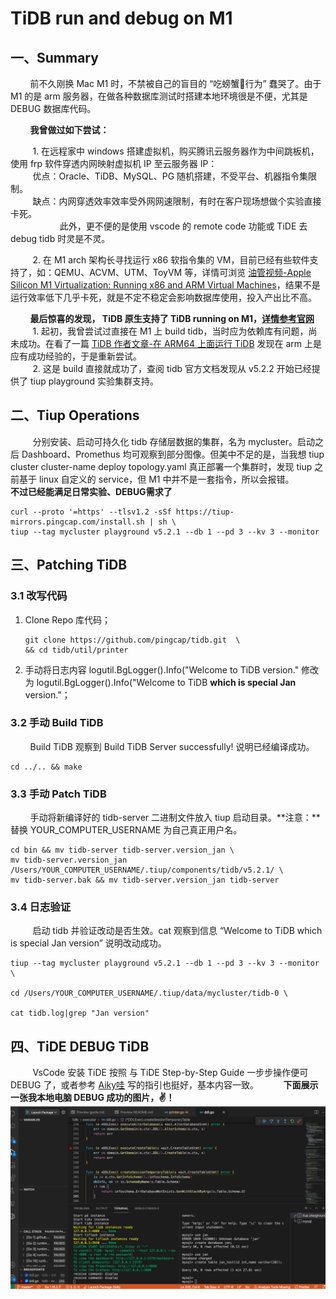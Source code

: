 # TiDB run and debug on M1

## 一、Summary

&nbsp;&nbsp;&nbsp;&nbsp;&nbsp;&nbsp;&nbsp;&nbsp;前不久刚换 Mac M1 时，不禁被自己的盲目的 “吃螃蟹🦀️行为” 蠢哭了。由于 M1 的是 arm 服务器，在做各种数据库测试时搭建本地环境很是不便，尤其是 DEBUG 数据库代码。

&nbsp;&nbsp;&nbsp;&nbsp;&nbsp;&nbsp;&nbsp;&nbsp;**我曾做过如下尝试：**  

&nbsp;&nbsp;&nbsp;&nbsp;&nbsp;&nbsp;&nbsp;&nbsp; 1. 在远程家中 windows 搭建虚拟机，购买腾讯云服务器作为中间跳板机，使用 frp 软件穿透内网映射虚拟机 IP 至云服务器 IP：  
&nbsp;&nbsp;&nbsp;&nbsp;&nbsp;&nbsp;&nbsp;&nbsp; 优点：Oracle、TiDB、MySQL、PG 随机搭建，不受平台、机器指令集限制。  
&nbsp;&nbsp;&nbsp;&nbsp;&nbsp;&nbsp;&nbsp;&nbsp; 缺点：内网穿透效率效率受外网网速限制，有时在客户现场想做个实验直接卡死。  
&nbsp;&nbsp;&nbsp;&nbsp;&nbsp;&nbsp;&nbsp;&nbsp;&nbsp;&nbsp;&nbsp;&nbsp;&nbsp;&nbsp;&nbsp;&nbsp;&nbsp;&nbsp;&nbsp; 此外，更不便的是使用 vscode 的 remote code 功能或 TiDE 去 debug tidb 时灵是不灵。  

&nbsp;&nbsp;&nbsp;&nbsp;&nbsp;&nbsp;&nbsp;&nbsp; 2. 在 M1 arch 架构长寻找运行 x86 软指令集的 VM，目前已经有些软件支持了，如：QEMU、ACVM、UTM、ToyVM 等，详情可浏览 [油管视频-Apple Silicon M1 Virtualization: Running x86 and ARM Virtual Machines](https://www.youtube.com/watch?v=vm8fvNxByHU)，结果不是运行效率低下几乎卡死，就是不定不稳定会影响数据库使用，投入产出比不高。  

&nbsp;&nbsp;&nbsp;&nbsp;&nbsp;&nbsp;&nbsp;&nbsp;**最后惊喜的发现， TiDB 原生支持了 TiDB running on M1，[详情参考官网](https://docs.pingcap.com/zh/tidb/stable/quick-start-with-tidb#%E5%9C%A8-mac-os-%E4%B8%8A%E9%83%A8%E7%BD%B2%E6%9C%AC%E5%9C%B0%E6%B5%8B%E8%AF%95%E7%8E%AF%E5%A2%83)**  
&nbsp;&nbsp;&nbsp;&nbsp;&nbsp;&nbsp;&nbsp;&nbsp; 1. 起初，我曾尝试过直接在 M1 上 build tidb，当时应为依赖库有问题，尚未成功。在看了一篇 [TiDB 作者文章-在 ARM64 上面运行 TiDB](https://www.jianshu.com/p/e07928fb7577) 发现在 arm 上是应有成功经验的，于是重新尝试。  
&nbsp;&nbsp;&nbsp;&nbsp;&nbsp;&nbsp;&nbsp;&nbsp; 2. 这是 build 直接就成功了，查阅 tidb 官方文档发现从 v5.2.2 开始已经提供了 tiup playground 实验集群支持。  

## 二、Tiup Operations

&nbsp;&nbsp;&nbsp;&nbsp;&nbsp;&nbsp;&nbsp;&nbsp; 分别安装、启动可持久化 tidb 存储层数据的集群，名为 mycluster。启动之后 Dashboard、Promethus 均可观察到部分图像。但美中不足的是，当我想 tiup cluster cluster-name deploy topology.yaml 真正部署一个集群时，发现 tiup 之前基于 linux 自定义的 service，但 M1 中并不是一套指令，所以会报错。
&nbsp;&nbsp;&nbsp;&nbsp;&nbsp;&nbsp;&nbsp;&nbsp; **不过已经能满足日常实验、DEBUG需求了**

```shell
curl --proto '=https' --tlsv1.2 -sSf https://tiup-mirrors.pingcap.com/install.sh | sh \
tiup --tag mycluster playground v5.2.1 --db 1 --pd 3 --kv 3 --monitor
```

## 三、Patching TiDB

### 3.1 改写代码

1. Clone Repo 库代码；

    ```shell
    git clone https://github.com/pingcap/tidb.git  \
    && cd tidb/util/printer 
    ```

2. 手动将日志内容 logutil.BgLogger().Info("Welcome to TiDB version." 修改为 logutil.BgLogger().Info("Welcome to TiDB **which is special Jan** version."；

### 3.2 手动 Build TiDB

&nbsp;&nbsp;&nbsp;&nbsp;&nbsp;&nbsp;&nbsp;&nbsp;Build TiDB 观察到 Build TiDB Server successfully! 说明已经编译成功。

```shell
cd ../.. && make
```

### 3.3 手动 Patch TiDB  

&nbsp;&nbsp;&nbsp;&nbsp;&nbsp;&nbsp;&nbsp;&nbsp;手动将新编译好的 tidb-server 二进制文件放入 tiup 启动目录。**注意：**替换 YOUR_COMPUTER_USERNAME 为自己真正用户名。

```shell
cd bin && mv tidb-server tidb-server.version_jan \
mv tidb-server.version_jan /Users/YOUR_COMPUTER_USERNAME/.tiup/components/tidb/v5.2.1/ \
mv tidb-server.bak && mv tidb-server.version_jan tidb-server
```

### 3.4 日志验证  

&nbsp;&nbsp;&nbsp;&nbsp;&nbsp;&nbsp;&nbsp;&nbsp;  启动 tidb 并验证改动是否生效。cat 观察到信息 “Welcome to TiDB which is special Jan version” 说明改动成功。

```shell
tiup --tag mycluster playground v5.2.1 --db 1 --pd 3 --kv 3 --monitor \

cd /Users/YOUR_COMPUTER_USERNAME/.tiup/data/mycluster/tidb-0 \

cat tidb.log|grep "Jan version"
```

## 四、TiDE DEBUG TiDB

&nbsp;&nbsp;&nbsp;&nbsp;&nbsp;&nbsp;&nbsp;&nbsp; VsCode 安装 TiDE 按照 与 TiDE Step-by-Step Guide 一步步操作便可 DEBUG 了，或者参考 [Aiky哇](https://blog.csdn.net/qq_35423190/article/details/115676932) 写的指引也挺好，基本内容一致。
&nbsp;&nbsp;&nbsp;&nbsp;&nbsp;&nbsp;&nbsp;&nbsp; **下面展示一张我本地电脑 DEBUG 成功的图片，✌️！**
![debug_m1](../../../../images/tidb/07TiDB-CodeReading/debug_m1.png)
